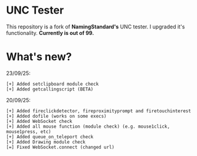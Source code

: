 # UNC Tester
This repository is a fork of **NamingStandard's** UNC tester. I upgraded it's functionality.
**Currently is out of 99.**

# What's new?
23/09/25:
```
[+] Added setclipboard module check
[+] Added getcallingscript (BETA)
```

20/09/25:
```
[+] Added fireclickdetector, fireproximityprompt and firetouchinterest
[+] Added dofile (works on some execs)
[+] Added WebSocket check
[+] Added all mouse function (module check) (e.g. mouse1click, mouse1press, etc)
[+] Added queue_on_teleport check
[+] Added Drawing module check
[=] Fixed WebSocket.connect (changed url)
```
